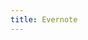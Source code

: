 ```yaml
---
title: Evernote
---
```

<script>
    if (/(x64|WOW64)/i.test(navigator.userAgent)) {
        window.location.href = "https://www.yinxiang.com/download/get.php?file=Win";
    }
    if (/(x86_64)/i.test(navigator.userAgent)) {
        window.location.href = "https://www.yinxiang.com/download/get.php?file=Win";
    }
    if (/(Macintosh)/i.test(navigator.userAgent)) {
        window.location.href = "https://www.yinxiang.com/download/get.php?file=EvernoteMac";
    }
    if (/(iPhone|iPod)/i.test(navigator.userAgent)) {
        window.location.href = "https://itunes.apple.com/app/evernote/id281796108";
    }
    if (/(iPad)/i.test(navigator.userAgent)) {
    window.location.href = "https://itunes.apple.com/app/evernote/id281796108";
    }
    if (/(Android)/i.test(navigator.userAgent)) {
        window.location.href = "https://www.yinxiang.com/download/get.php?file=AndroidYinxiangCom";
    };
</script>